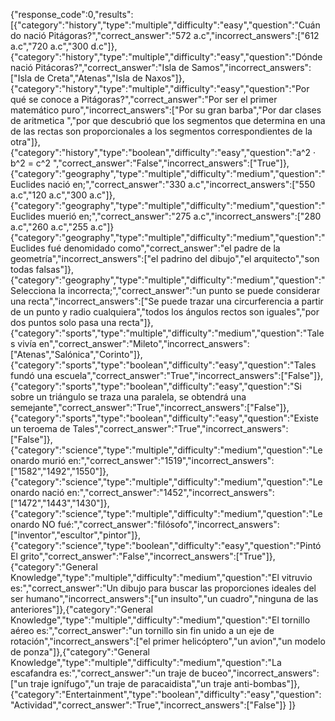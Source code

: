 {"response_code":0,"results":
[{"category":"history","type":"multiple","difficulty":"easy","question":"Cuándo nació Pitágoras?","correct_answer":"572 a.c","incorrect_answers":["612 a.c","720 a.c","300 d.c"]},{"category":"history","type":"multiple","difficulty":"easy","question":"Dónde nació Pitácoras?","correct_answer":"Isla de Samos","incorrect_answers":["Isla de Creta","Atenas","Isla de Naxos"]},{"category":"history","type":"multiple","difficulty":"easy","question":"Por qué se conoce a Pitágoras?","correct_answer":"Por ser el primer matemático puro","incorrect_answers":["Por su gran barba","Por dar clases de aritmetica ","por que descubrió que los segmentos que determina en una de las rectas son proporcionales a los segmentos correspondientes de la otra"]},{"category":"history","type":"boolean","difficulty":"easy","question":"a^2 · b^2 = c^2 ","correct_answer":"False","incorrect_answers":["True"]},{"category":"geography","type":"multiple","difficulty":"medium","question":"Euclides nació en;","correct_answer":"330 a.c","incorrect_answers":["550 a.c","120 a.c","300 a.c"]},{"category":"geography","type":"multiple","difficulty":"medium","question":"Euclides muerió en;","correct_answer":"275 a.c","incorrect_answers":["280 a.c","260 a.c","255 a.c"]}{"category":"geography","type":"multiple","difficulty":"medium","question":"Euclides fué denomidado como","correct_answer":"el padre de la geometría","incorrect_answers":["el padrino del dibujo","el arquitecto","son todas falsas"]},{"category":"geography","type":"multiple","difficulty":"medium","question":"Selecciona la incorrecta;","correct_answer":"un punto se puede considerar una recta","incorrect_answers":["Se puede trazar una circurferencia a partir de un punto y radio cualquiera","todos los ángulos rectos son iguales","por dos puntos solo pasa una recta"]},{"category":"sports","type":"multiple","difficulty":"medium","question":"Tales vivía en","correct_answer":"Mileto","incorrect_answers":["Atenas","Salónica","Corinto"]},{"category":"sports","type":"boolean","difficulty":"easy","question":"Tales fundó una escuela","correct_answer":"True","incorrect_answers":["False"]},{"category":"sports","type":"boolean","difficulty":"easy","question":"Si sobre un triángulo se traza una paralela, se obtendrá una semejante","correct_answer":"True","incorrect_answers":["False"]},
{"category":"sports","type":"boolean","difficulty":"easy","question":"Existe un teroema de Tales","correct_answer":"True","incorrect_answers":["False"]},{"category":"science","type":"multiple","difficulty":"medium","question":"Leonardo murió en:","correct_answer":"1519","incorrect_answers":["1582","1492","1550"]},{"category":"science","type":"multiple","difficulty":"medium","question":"Leonardo nació en:","correct_answer":"1452","incorrect_answers":["1472","1443","1430"]},{"category":"science","type":"multiple","difficulty":"medium","question":"Leonardo NO fué:","correct_answer":"filósofo","incorrect_answers":["inventor","escultor","pintor"]},{"category":"science","type":"boolean","difficulty":"easy","question":"Pintó El grito","correct_answer":"False","incorrect_answers":["True"]},{"category":"General Knowledge","type":"multiple","difficulty":"medium","question":"El vitruvio es:","correct_answer":"Un dibujo para buscar las proporciones ideales del ser humano","incorrect_answers":["un insulto","un cuadro","ninguna de las anteriores"]},{"category":"General Knowledge","type":"multiple","difficulty":"medium","question":"El tornillo aéreo es:","correct_answer":"un tornillo sin fin unido a un eje de rotación","incorrect_answers":["el primer helicóptero","un avion","un modelo de ponza"]},{"category":"General Knowledge","type":"multiple","difficulty":"medium","question":"La escafandra es:","correct_answer":"un traje de buceo","incorrect_answers":["un traje ignífugo","un traje de paracaidista","un traje anti-bombas"]},{"category":"Entertainment","type":"boolean","difficulty":"easy","question":"Actividad","correct_answer":"True","incorrect_answers":["False"]}
]}


